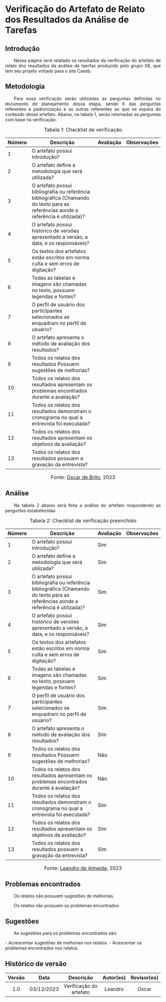 # Verificação do Artefato de Relato dos Resultados da Análise de Tarefas

## Introdução 
<p align="justify">&emsp;&emsp;Nessa página será relatado os resultados da verificação do artefato de relato dos resultados da análise de taerfas produzido pelo grupo 06, que tem seu projeto voltado para o site Caesb.</p>

## Metodologia
<p align="justify">&emsp;&emsp;Para essa verificação serão utilizadas as perguntas definidas no documento de planejamento dessa etapa, sendo 6 das perguntas referentes a padronização e as outras referentes ao que se espera do conteúdo desse artefato. Abaixo, na tabela 1, serão retomadas as perguntas com base na verificação:</p>

<font size="3"><p style="text-align: center"> Tabela 1: Checklist de verificação</p> </font>

<center>

| Número | Descrição | Avaliação | Observações |
|--------|-----------|----------|----------|
| 1      | O artefato possui introdução? | | |
| 2      | O artefato define a metodologia que será utilizada? |  | |
| 3      | O artefato possui bibliografia ou referência bibliográfica (Chamando do texto para as referências aonde a referência é utilizada)? | | |
| 4      | O artefato possui histórico de versões apresentado a versão, a data, e os responsáveis? | | |
| 5      | Os textos dos artefatos estão escritos em norma culta e sem erros de digitação? |  | |
| 6      | Todas as tabelas e imagens são chamadas no texto, possuem legendas e fontes? | | |
| 7      | O perfil de usuário dos participantes selecionados se enquadram no perfil de usuário? |  | |
| 8      | O artefato apresenta o método de avaliação dos resultados? | | |
| 9      | Todos os relatos dos resultados Possuem sugestões de melhorias? |  | |
| 10     | Todos os relatos dos resultados apresentam os problemas encontrados durante a avaliação? |  | |
| 11     | Todos os relatos dos resultados demonstram o cronograma no qual a entrevista foi executada? | | |
| 12     | Todos os relatos dos resultados apresentam os objetivos da avaliação? |  | |
| 13     | Todos os relatos dos resultados possuem a gravação da entrevista? |  | |

</center>

<font size="3"><p style="text-align: center"> Fonte: <a href="https://github.com/OscarDeBrito" target="_blanck">Oscar de Brito</a>, 2023</p> </font>

## Análise
<p align="justify">&emsp;&emsp;Na tabela 2 abaixo será feita a análise do artefato respondendo as perguntas estabelecidas</p>

<font size="3"><p style="text-align: center"> Tabela 2: Checklist de verificação preenchido</p> </font>

<center>

| Número | Descrição | Avaliação | Observações |
|--------|-----------|----------|----------|
| 1      | O artefato possui introdução? | Sim | |
| 2      | O artefato define a metodologia que será utilizada? | Sim | |
| 3      | O artefato possui bibliografia ou referência bibliográfica (Chamando do texto para as referências aonde a referência é utilizada)? | Sim | |
| 4      | O artefato possui histórico de versões apresentado a versão, a data, e os responsáveis? | Sim | |
| 5      | Os textos dos artefatos estão escritos em norma culta e sem erros de digitação? | Sim | |
| 6      | Todas as tabelas e imagens são chamadas no texto, possuem legendas e fontes? | Sim | |
| 7      | O perfil de usuário dos participantes selecionados se enquadram no perfil de usuário? | Sim | |
| 8      | O artefato apresenta o método de avaliação dos resultados? | Sim | |
| 9      | Todos os relatos dos resultados Possuem sugestões de melhorias? | Não | |
| 10     | Todos os relatos dos resultados apresentam os problemas encontrados durante a avaliação? | Não | |
| 11     | Todos os relatos dos resultados demonstram o cronograma no qual a entrevista foi executada? | Sim | |
| 12     | Todos os relatos dos resultados apresentam os objetivos da avaliação? | Sim | |
| 13     | Todos os relatos dos resultados possuem a gravação da entrevista? | Sim | |

</center>

<font size="3"><p style="text-align: center"> Fonte: <a href="https://github.com/leomitx10" target="_blanck">Leandro de Almeida</a>, 2023</p> </font>


## Problemas encontrados
<p align="justify">&emsp;&emsp;Os relatos não possuem sugestões de melhorias.</p>
<p align="justify">&emsp;&emsp;Os relatos não possuem os problemas encontrados.</p>

## Sugestões
<p align="justify">&emsp;&emsp;As sugestões para os problemas encontrados são:</p>
- Acrescentar sugestões de melhorias nos relatos.
- Acescentar os problemas encontrados nos relatos.

## Histórico de versão

<center>

| Versão |    Data    |      Descrição       |  Autor(es) | Revisor(es) |
| :----: | :--------: | :------------------: | :-----: | :-----: |
|  1.0   | 03/12/2023 | Verificação do artefato | Leandro | Oscar |


</center>
